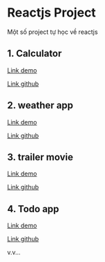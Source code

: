 # Reactjs Project

Một số project tự học về reactjs

## 1. Calculator

[Link demo](https://quanndm.github.io/Calculator-react/)

[Link github](https://github.com/quanndm/Calculator-react)

## 2. weather app
[Link demo](https://quanndm.github.io/WeatherForecast-React/)

[Link github](https://github.com/quanndm/WeatherForecast-React)

## 3. trailer movie
[Link demo](https://peaceful-heisenberg-a67aba.netlify.app/)

[Link github](https://github.com/quanndm/React_TrailerMovie)

## 4. Todo app
[Link demo](https://react-redux-todo-ts.netlify.app/)

[Link github](https://github.com/quanndm/react-redux-todo-ts)

v.v...
